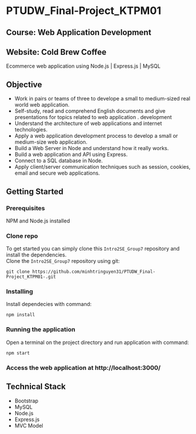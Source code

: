 # PTUDW_Final-Project_KTPM01
## Course: Web Application Development
## Website: Cold Brew Coffee
Ecommerce web application using Node.js | Express.js | MySQL

## Objective
* Work in pairs or teams of three to develope a small to medium-sized real world web application.
* Self-study, read and comprehend English documents and give presentations for topics related to web application .
development
* Understand the architecture of web applications and internet technologies.
* Apply a web application development process to develop a small or medium-size web application.
* Build a Web Server in Node and understand how it really works.
* Build a web application and API using Express.
* Connect to a SQL database in Node.
* Apply client/server communication techniques such as session, cookies, email and secure web applications.

## Getting Started
### Prerequisites
NPM and Node.js installed
### Clone repo
To get started  you can simply clone this `Intro2SE_Group7` repository and install the dependencies.  
Clone the `Intro2SE_Group7` repository using git:
```
git clone https://github.com/minhtringuyen31/PTUDW_Final-Project_KTPM01-.git
```

### Installing
Install dependecies with command:
```
npm install
```

### Running the application
Open a terminal on the project directory and run application with command:
```
npm start
```
### Access the web application at http://localhost:3000/

## Technical Stack
* Bootstrap
* MySQL
* Node.js
* Express.js
* MVC Model
